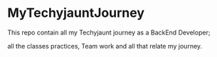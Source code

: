 # MyTechyjauntJourney
This repo contain all my Techyjaunt journey as a BackEnd Developer;

all the classes practices, Team work and all that relate my journey.
